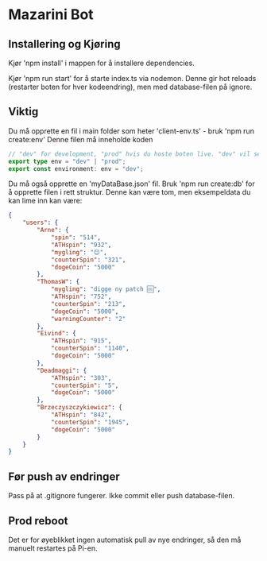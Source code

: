 # Mazarini Bot

## Installering og Kjøring

Kjør 'npm install' i mappen for å installere dependencies.

Kjør 'npm run start' for å starte index.ts via nodemon. Denne gir hot reloads (restarter boten for hver kodeendring), men med database-filen på ignore.


## Viktig
Du må opprette en fil i main folder som heter 'client-env.ts' - bruk 'npm run create:env'
Denne filen må inneholde koden
```typescript
// "dev" for development, "prod" hvis du hoste boten live. "dev" vil sende warning hvis folk bruke boten mens du utvikle
export type env = "dev" | "prod";
export const environment: env = "dev";
```


Du må også opprette en 'myDataBase.json' fil. Bruk 'npm run create:db' for å opprette filen i rett struktur. Denne kan være tom, men eksempeldata du kan lime inn kan være:
```json
{
    "users": {
        "Arne": {
            "spin": "514",
            "ATHspin": "932",
            "mygling": "😊",
            "counterSpin": "321",
            "dogeCoin": "5000"
        },
        "ThomasW": {
            "mygling": "digge ny patch 🆒",
            "ATHspin": "752",
            "counterSpin": "213",
            "dogeCoin": "5000",
            "warningCounter": "2"
        },
        "Eivind": {
            "ATHspin": "915",
            "counterSpin": "1140",
            "dogeCoin": "5000"
        },
        "Deadmaggi": {
            "ATHspin": "303",
            "counterSpin": "5",
            "dogeCoin": "5000"
        },
        "Brzeczyszczykiewicz": {
            "ATHspin": "842",
            "counterSpin": "1945",
            "dogeCoin": "5000"
        }
    }
}
```

## Før push av endringer

Pass på at .gitignore fungerer. Ikke commit eller push database-filen. 

## Prod reboot

Det er for øyeblikket ingen automatisk pull av nye endringer, så den må manuelt restartes på Pi-en. 


